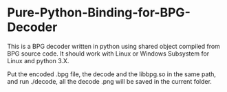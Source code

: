 # Pure-Python-Binding-for-BPG-Decoder

This is a BPG decoder written in python using shared object compiled from BPG source code.
It should work with Linux or Windows Subsystem for Linux and python 3.X.

Put the encoded .bpg file, the decode and the libbpg.so in the same path, and run ./decode, all the decode .png will be saved in the current folder.
